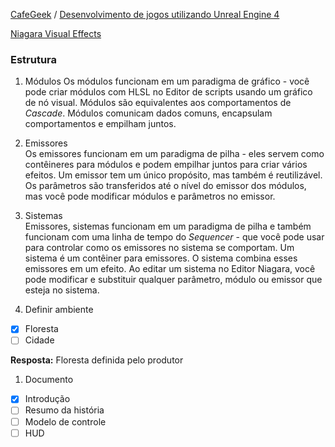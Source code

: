 [CafeGeek](http://CafeGeek.eti.br)  / [Desenvolvimento de jogos utilizando Unreal Engine 4](http://cafeGeek.eti.br/ue4_blueprint/index.html)


[Niagara Visual Effects](https://docs.unrealengine.com/en-US/Engine/Niagara/index.html)

### Estrutura
1. Módulos
Os módulos funcionam em um paradigma de gráfico - você pode criar módulos com HLSL no Editor de scripts usando um gráfico de nó visual. Módulos são equivalentes aos comportamentos de *Cascade*. Módulos comunicam dados comuns, encapsulam comportamentos e empilham juntos.
1. Emissores  
Os emissores funcionam em um paradigma de pilha - eles servem como contêineres para módulos e podem empilhar juntos para criar vários efeitos. Um emissor tem um único propósito, mas também é reutilizável. Os parâmetros são transferidos até o nível do emissor dos módulos, mas você pode modificar módulos e parâmetros no emissor.

1. Sistemas  
Emissores, sistemas funcionam em um paradigma de pilha e também funcionam com uma linha de tempo do *Sequencer* - que você pode usar para controlar como os emissores no sistema se comportam. Um sistema é um contêiner para emissores. O sistema combina esses emissores em um efeito. Ao editar um sistema no Editor Niagara, você pode modificar e substituir qualquer parâmetro, módulo ou emissor que esteja no sistema.

1. Definir ambiente
- [x] Floresta
- [ ] Cidade  

**Resposta:** Floresta definida pelo produtor

1. Documento
- [x] Introdução
- [ ] Resumo da história
- [ ] Modelo de controle
- [ ] HUD
